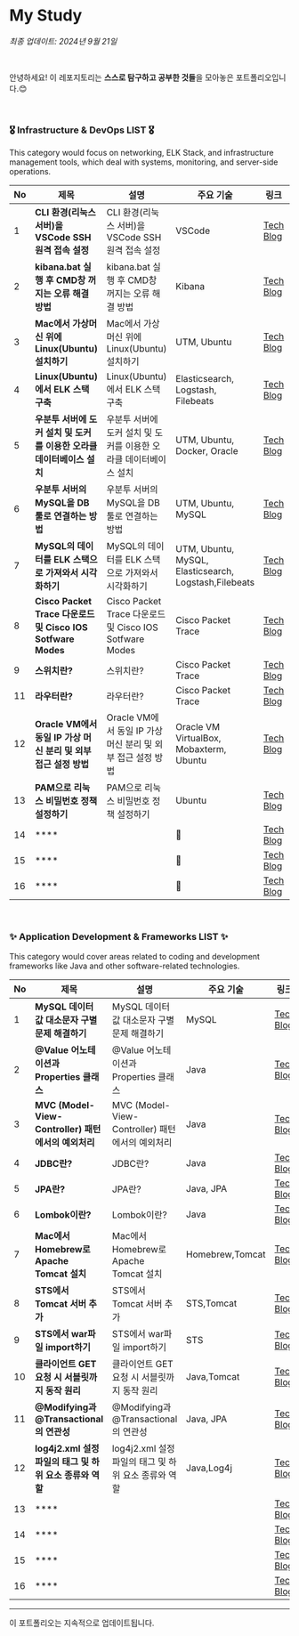 # My Study
*최종 업데이트: 2024년 9월 21일*

<br>

안녕하세요! 이 레포지토리는 **스스로 탐구하고 공부한 것들**을 모아놓은 포트폴리오입니다.😊 <br>

<br>

### 🎖️ Infrastructure & DevOps LIST 🎖️
This category would focus on networking, ELK Stack, and infrastructure management tools, which deal with systems, monitoring, and server-side operations.

| No |  제목 | 설명 | 주요 기술 | 링크 | 날짜 |
|----|---------------|------|-----------|------|------|
| 1  | **CLI 환경(리눅스 서버)을 VSCode SSH 원격 접속 설정** | CLI 환경(리눅스 서버)을 VSCode SSH 원격 접속 설정 | VSCode | [Tech Blog](https://solsolhane.tistory.com/106) | 2024-07-17 |
| 2  | **kibana.bat 실행 후 CMD창 꺼지는 오류 해결 방법** | kibana.bat 실행 후 CMD창 꺼지는 오류 해결 방법 | Kibana| [Tech Blog](https://solsolhane.tistory.com/107) | 2024-07-18 |
| 3  | **Mac에서 가상머신 위에 Linux(Ubuntu) 설치하기** | Mac에서 가상머신 위에 Linux(Ubuntu) 설치하기 | UTM, Ubuntu| [Tech Blog](https://solsolhane.tistory.com/109) | 2024-07-21 |
| 4  | **Linux(Ubuntu)에서 ELK 스택 구축** | Linux(Ubuntu)에서 ELK 스택 구축 | Elasticsearch, Logstash, Filebeats | [Tech Blog](https://solsolhane.tistory.com/110) | 2024-07-21 |
| 5  | **우분투 서버에 도커 설치 및 도커를 이용한 오라클 데이터베이스 설치** | 우분투 서버에 도커 설치 및 도커를 이용한 오라클 데이터베이스 설치 | UTM, Ubuntu, Docker, Oracle| [Tech Blog](https://solsolhane.tistory.com/117) | 2024-07-28 |
| 6  | **우분투 서버의 MySQL을 DB 툴로 연결하는 방법** | 우분투 서버의 MySQL을 DB 툴로 연결하는 방법 | UTM, Ubuntu, MySQL| [Tech Blog](https://solsolhane.tistory.com/115) | 2024-07-28 |
| 7  | **MySQL의 데이터를 ELK 스택으로 가져와서 시각화하기** | MySQL의 데이터를 ELK 스택으로 가져와서 시각화하기 | UTM, Ubuntu, MySQL, Elasticsearch, Logstash,Filebeats| [Tech Blog](https://solsolhane.tistory.com/116) | 2024-07-28 |
| 8  | **Cisco Packet Trace 다운로드 및 Cisco IOS Sotfware Modes** | Cisco Packet Trace 다운로드 및 Cisco IOS Sotfware Modes |Cisco Packet Trace| [Tech Blog](https://solsolhane.tistory.com/134) | 2024-08-25 |
| 9  | **스위치란?** | 스위치란? |Cisco Packet Trace| [Tech Blog](https://solsolhane.tistory.com/135) | 2024-09-25 |
| 11  | **라우터란?** | 라우터란? |Cisco Packet Trace| [Tech Blog](https://solsolhane.tistory.com/137) | 2024-08-25 |
| 12  | **Oracle VM에서 동일 IP 가상 머신 분리 및 외부 접근 설정 방법** | Oracle VM에서 동일 IP 가상 머신 분리 및 외부 접근 설정 방법 | Oracle VM VirtualBox, Mobaxterm, Ubuntu | [Tech Blog](https://solsolhane.tistory.com/142) | 2024-09-20 |
| 13  | **PAM으로 리눅스 비밀번호 정책 설정하기** | PAM으로 리눅스 비밀번호 정책 설정하기 | Ubuntu | [Tech Blog](https://solsolhane.tistory.com/143) | 2024-09-20 |
| 14  | **** |  | | [Tech Blog]() | 2024-08-25 |
| 15  | **** |  | | [Tech Blog]() | 2024-08-25 |
| 16  | **** |  | | [Tech Blog]() | 2024-08-25 |

<br>

### ✨ Application Development & Frameworks LIST ✨
This category would cover areas related to coding and development frameworks like Java and other software-related technologies.

| No |  제목 | 설명 | 주요 기술 | 링크 | 날짜 |
|----|---------------|------|-----------|------|------|
| 1  | **MySQL 데이터 값 대소문자 구별 문제 해결하기** | MySQL 데이터 값 대소문자 구별 문제 해결하기 | MySQL| [Tech Blog](https://solsolhane.tistory.com/108) | 2024-07-19 |
| 2  | **@Value 어노테이션과 Properties 클래스** | @Value 어노테이션과 Properties 클래스 |Java| [Tech Blog](https://solsolhane.tistory.com/113) | 2024-07-26 |
| 3  | **MVC (Model-View-Controller) 패턴에서의 예외처리** | MVC (Model-View-Controller) 패턴에서의 예외처리 |Java| [Tech Blog](https://solsolhane.tistory.com/114) | 2024-07-27 |
| 4  | **JDBC란?** | JDBC란? | Java| [Tech Blog](https://solsolhane.tistory.com/119) | 2024-07-31 |
| 5  | **JPA란?** | JPA란? | Java, JPA| [Tech Blog](https://solsolhane.tistory.com/120) | 2024-07-18 |
| 6  | **Lombok이란?** | Lombok이란? |Java| [Tech Blog](https://solsolhane.tistory.com/122) | 2024-08-04 |
| 7  | **Mac에서 Homebrew로 Apache Tomcat 설치** | Mac에서 Homebrew로 Apache Tomcat 설치 |Homebrew,Tomcat| [Tech Blog](https://solsolhane.tistory.com/124) | 2024-08-05 |
| 8  | **STS에서 Tomcat 서버 추가** | STS에서 Tomcat 서버 추가 |STS,Tomcat| [Tech Blog](https://solsolhane.tistory.com/125) | 2024-08-16 |
| 9  | **STS에서 war파일 import하기** | STS에서 war파일 import하기 |STS| [Tech Blog](https://solsolhane.tistory.com/126) | 2024-08-06 |
| 10  | **클라이언트 GET 요청 시 서블릿까지 동작 원리** | 클라이언트 GET 요청 시 서블릿까지 동작 원리 |Java,Tomcat| [Tech Blog](https://solsolhane.tistory.com/127) | 2024-08-08 |
| 11  | **@Modifying과 @Transactional의 연관성** | @Modifying과 @Transactional의 연관성 |Java, JPA| [Tech Blog](https://solsolhane.tistory.com/131) | 2024-08-08 |
| 12  | **log4j2.xml 설정 파일의 태그 및 하위 요소 종류와 역할** | log4j2.xml 설정 파일의 태그 및 하위 요소 종류와 역할 |Java,Log4j| [Tech Blog](https://solsolhane.tistory.com/132) | 2024-08-16 |
| 13  | **** |  |  | [Tech Blog]() | 2024-08-16 |
| 14  | **** |  |  | [Tech Blog]() | 2024-08-16 |
| 15  | **** |  |  | [Tech Blog]() | 2024-08-16 |
| 16  | **** |  |  | [Tech Blog]() | 2024-08-16 |

---

이 포트폴리오는 지속적으로 업데이트됩니다.
